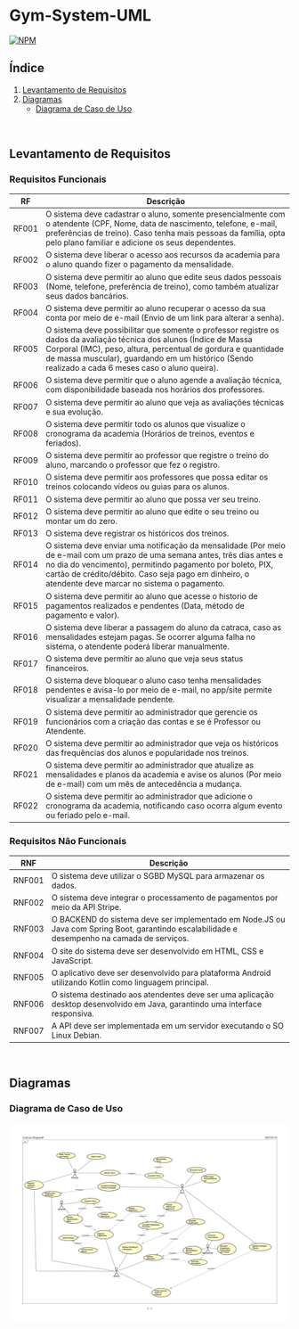 # Gym-System-UML
[![NPM](https://img.shields.io/npm/l/react)](https://github.com/josefabriciofigueiredo/Gym-System-UML/blob/main/LICENSE)

## Índice
1. [Levantamento de Requisitos](#levantamento-de-requisitos)
2. [Diagramas](#diagramas)
   - [Diagrama de Caso de Uso](#diagrama-de-caso-de-uso)

<br>

## Levantamento de Requisitos

### Requisitos Funcionais
| **RF**   | **Descrição**                                                                                                                                                                                                     |
|----------|-------------------------------------------------------------------------------------------------------------------------------------------------------------------------------------------------------------------|
| RF001    | O sistema deve cadastrar o aluno, somente presencialmente com o atendente (CPF, Nome, data de nascimento, telefone, e-mail, preferências de treino). Caso tenha mais pessoas da família, opta pelo plano familiar e adicione os seus dependentes. |
| RF002    | O sistema deve liberar o acesso aos recursos da academia para o aluno quando fizer o pagamento da mensalidade.                                                                                                   |
| RF003    | O sistema deve permitir ao aluno que edite seus dados pessoais (Nome, telefone, preferência de treino), como também atualizar seus dados bancários.                                                              |
| RF004    | O sistema deve permitir ao aluno recuperar o acesso da sua conta por meio de e-mail (Envio de um link para alterar a senha).                                                                                     |
| RF005    | O sistema deve possibilitar que somente o professor registre os dados da avaliação técnica dos alunos (Índice de Massa Corporal (IMC), peso, altura, percentual de gordura e quantidade de massa muscular), guardando em um histórico (Sendo realizado a cada 6 meses caso o aluno queira). |
| RF006    | O sistema deve permitir que o aluno agende a avaliação técnica, com disponibilidade baseada nos horários dos professores.                                                                                        |
| RF007    | O sistema deve permitir ao aluno que veja as avaliações técnicas e sua evolução.                                                                                                                                |
| RF008    | O sistema deve permitir todo os alunos que visualize o cronograma da academia (Horários de treinos, eventos e feriados).                                                                                         |
| RF009    | O sistema deve permitir ao professor que registre o treino do aluno, marcando o professor que fez o registro.                                                                                                   |
| RF010    | O sistema deve permitir aos professores que possa editar os treinos colocando vídeos ou guias para os alunos.                                                                                                   |
| RF011    | O sistema deve permitir ao aluno que possa ver seu treino.                                                                                                                                                       |
| RF012    | O sistema deve permitir ao aluno que edite o seu treino ou montar um do zero.                                                                                                                                    |
| RF013    | O sistema deve registrar os históricos dos treinos.                                                                                                                                                              |
| RF014    | O sistema deve enviar uma notificação da mensalidade (Por meio de e-mail com um prazo de uma semana antes, três dias antes e no dia do vencimento), permitindo pagamento por boleto, PIX, cartão de crédito/débito. Caso seja pago em dinheiro, o atendente deve marcar no sistema o pagamento. |
| RF015    | O sistema deve permitir ao aluno que acesse o historio de pagamentos realizados e pendentes (Data, método de pagamento e valor).                                                                                 |
| RF016    | O sistema deve liberar a passagem do aluno da catraca, caso as mensalidades estejam pagas. Se ocorrer alguma falha no sistema, o atendente poderá liberar manualmente.                                           |
| RF017    | O sistema deve permitir ao aluno que veja seus status financeiros.                                                                                                                                               |
| RF018    | O sistema deve bloquear o aluno caso tenha mensalidades pendentes e avisa-lo por meio de e-mail, no app/site permite visualizar a mensalidade pendente.                                                          |
| RF019    | O sistema deve permitir ao administrador que gerencie os funcionários com a criação das contas e se é Professor ou Atendente.                                                                                    |
| RF020    | O sistema deve permitir ao administrador que veja os históricos das frequências dos alunos e popularidade nos treinos.                                                                                           |
| RF021    | O sistema deve permitir ao administrador que atualize as mensalidades e planos da academia e avise os alunos (Por meio de e-mail) com um mês de antecedência a mudança.                                           |
| RF022    | O sistema deve permitir ao administrador que adicione o cronograma da academia, notificando caso ocorra algum evento ou feriado pelo e-mail.                                                                     |

### Requisitos Não Funcionais
| **RNF**   | **Descrição**                                                                                                                                                     |
|-----------|-------------------------------------------------------------------------------------------------------------------------------------------------------------------|
| RNF001    | O sistema deve utilizar o SGBD MySQL para armazenar os dados.                                                                                                     |
| RNF002    | O sistema deve integrar o processamento de pagamentos por meio da API Stripe.                                                                                     |
| RNF003    | O BACKEND do sistema deve ser implementado em Node.JS ou Java com Spring Boot, garantindo escalabilidade e desempenho na camada de serviços.                       |
| RNF004    | O site do sistema deve ser desenvolvido em HTML, CSS e JavaScript.                                                                                                |
| RNF005    | O aplicativo deve ser desenvolvido para plataforma Android utilizando Kotlin como linguagem principal.                                                            |
| RNF006    | O sistema destinado aos atendentes deve ser uma aplicação desktop desenvolvido em Java, garantindo uma interface responsiva.                                      |
| RNF007    | A API deve ser implementada em um servidor executando o SO Linux Debian.                                                                                          |

<br>

## Diagramas

### **Diagrama de Caso de Uso**
![Diagrama de Caso de Uso](./Diagramas/Caso_de_Uso.jpg)